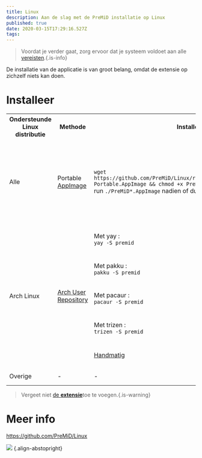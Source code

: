 ```yaml
---
title: Linux
description: Aan de slag met de PreMiD installatie op Linux
published: true
date: 2020-03-15T17:29:16.527Z
tags:
---
```


> Voordat je verder gaat, zorg ervoor dat je systeem voldoet aan alle [vereisten](/install/requirements).{.is-info}

De installatie van de applicatie is van groot belang, omdat de extensie op zichzelf niets kan doen.

# Installeer

<table>
  <tr>
    <th>Ondersteunde Linux distributie</th>
    <th>Methode</th>
    <th>Installeren</th>
    <th>Aanvullende Notities</th>
  </tr>
  <tr>
    <td>Alle</td>
    <td>Portable <a href="https://github.com/PreMiD/Linux/releases/latest">AppImage</a></td>
    <td>
        <code>wget https://github.com/PreMiD/Linux/releases/latest/download/PreMiD-Portable.AppImage && chmod +x PreMiD*.AppImage</code><br>run <code>./PreMiD*.AppImage</code> nadien of dubbelklik het
    </td>
    <td><b>Dit is het aanbevolen pakket</b> om te gebruiken, of u wilt PreMiD proberen of u wilt het gewoon niet installeren ( of het in een USB-stick stoppen), het is altijd up-to-date maar <i>start niet automatisch bij het opstarten van het systeem</i>, dus als je het moe wordt om het elke keer te moeten openen, gebruik dan de andere methodes hieronder (volgens uw Linux distributie)</td>
  </tr>
  <tr>
    <td rowspan="5">Arch Linux</td>
    <td rowspan="5"><a href="https://aur.archlinux.org/packages/premid">Arch User Repository</a></td>
    <td>Met yay :<br><code>yay -S premid</code><br></td>
    <td rowspan="4">Als je distro pacman gebruikt, dan moet je eerst een van de helpers installeren. Als je er geen hebt, wordt Yay aanbevolen, voer uit :<br><code>git clone https://aur.archlinux.org/yay.git && cd yay && makepkg -si</code><br>then <code>yay -S premid</code>, zoals in de vorige kolom is bepaald.<br><br>Andere AUR/Pacman helpers werken ook, hoewel de functionaliteit van elke anders is waardoor je problemen kunt ondervinden tijdens het gebruik ervan.</td>
  </tr>
  <tr>
    <td>Met pakku :<br><code>pakku -S premid</code></td>
  </tr>
  <tr>
    <td>Met pacaur :<br><code>pacaur -S premid</code></td>
  </tr>
  <tr>
    <td>Met trizen :<br><code>trizen -S premid</code></td>
  </tr>
  <tr>
    <td><a href="https://wiki.archlinux.org/index.php/Arch_User_Repository#Installing_packages">Handmatig</a></td>
    <td>Niet aanbevolen, niet beginnersvriendelijk en niet automatisch bijwerken.</td>
  </tr>
  <tr>
    <td>Overige</td>
    <td>-</td>
    <td>-</td>
    <td>Binnenkort (TM), gebruik de AppImage voor nu</td>
  </tr>
</table>

> Vergeet niet [de **extensie**](/install)toe te voegen.{.is-warning}

# Meer info
https://github.com/PreMiD/Linux

![](https://a.icons8.com/TqgWTTfw/Oy7xHF/svg.svg) {.align-abstopright}